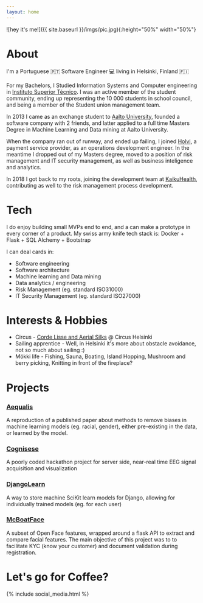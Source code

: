 ```yaml
---
layout: home
---
```

![hey it's me!]({{ site.baseurl }}/imgs/pic.jpg){:height="50%" width="50%"}

# About
I'm a Portuguese 🇵🇹 Software Engineer 💻 living in Helsinki, Finland 🇫🇮

For my Bachelors, I Studied Information Systems and Computer engineering in [Instituto Superior Técnico](https://tecnico.ulisboa.pt/en/). I was an active member of the student community, ending up representing the 10 000 students in school council, and being a member of the Student union management team.

In 2013 I came as an exchange student to [Aalto University](http://www.aalto.fi/en/), founded a software company with 2 friends, and latter applied to a full time Masters Degree in Machine Learning and Data mining at Aalto University.

When the company ran out of runway, and ended up failing, I joined [Holvi](www.holvi.com), a payment service provider, as an operations development engineer. In the meantime I dropped out of my Masters degree, moved to a position of risk management and IT security management, as well as business inteligence and analytics.

In 2018 I got back to my roots, joining the development team at [KaikuHealth](https://kaikuhealth.com/), contributing as well to the risk management process development.

# Tech
 I do enjoy building small MVPs end to end, and a can make a prototype in every corner of a product.
My swiss army knife tech stack is: Docker + Flask + SQL Alchemy + Bootstrap

I can deal cards in:
* Software engineering
* Software architecture
* Machine learning and Data mining
* Data analytics / engineering 
* Risk Management (eg. standard ISO31000)
* IT Security Management (eg. standard ISO27000)


# Interests & Hobbies

* Circus - [Corde Lisse and Aerial Silks](https://www.instagram.com/p/BY_ajJ6FIy-/?taken-by=smaisidoro) @ Circus Helsinki
* Sailing apprentice - Well, in Helsinki it's more about obstacle avoidance, not so much about sailing :) 
* Mökki life - Fishing, Sauna, Boating, Island Hopping, Mushroom and berry picking, Knitting in front of the fireplace?

# Projects

### [Aequalis](https://github.com/sergioisidoro/aequalis)
A reproduction of a published paper about methods to remove biases in machine learning models (eg. racial, gender), either pre-existing in the data, or learned by the model.

### [Cognisese](https://github.com/sergioisidoro/cognisense)
A poorly coded hackathon project for server side, near-real time EEG signal acquisition and visualization

### [DjangoLearn](https://github.com/open-holvi/djangolearn)
A way to store machine SciKit learn models for Django, allowing for individually trained models (eg. for each user)

### [McBoatFace](https://github.com/open-holvi/mcboatface)
A subset of Open Face features, wrapped around a flask API to extract and compare facial features. The main objective of this project was to to facilitate KYC (know your customer) and document validation during registration.

# Let's go for Coffee?  


{% include social_media.html %}
